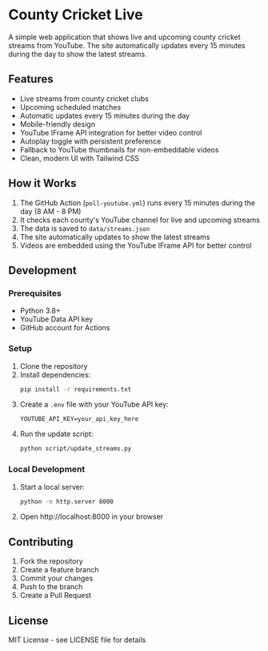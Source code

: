 # County Cricket Live

A simple web application that shows live and upcoming county cricket streams from YouTube. The site automatically updates every 15 minutes during the day to show the latest streams.

## Features

- Live streams from county cricket clubs
- Upcoming scheduled matches
- Automatic updates every 15 minutes during the day
- Mobile-friendly design
- YouTube IFrame API integration for better video control
- Autoplay toggle with persistent preference
- Fallback to YouTube thumbnails for non-embeddable videos
- Clean, modern UI with Tailwind CSS

## How it Works

1. The GitHub Action (`poll-youtube.yml`) runs every 15 minutes during the day (8 AM - 8 PM)
2. It checks each county's YouTube channel for live and upcoming streams
3. The data is saved to `data/streams.json`
4. The site automatically updates to show the latest streams
5. Videos are embedded using the YouTube IFrame API for better control

## Development

### Prerequisites

- Python 3.8+
- YouTube Data API key
- GitHub account for Actions

### Setup

1. Clone the repository
2. Install dependencies:
   ```bash
   pip install -r requirements.txt
   ```
3. Create a `.env` file with your YouTube API key:
   ```
   YOUTUBE_API_KEY=your_api_key_here
   ```
4. Run the update script:
   ```bash
   python script/update_streams.py
   ```

### Local Development

1. Start a local server:
   ```bash
   python -m http.server 8000
   ```
2. Open http://localhost:8000 in your browser

## Contributing

1. Fork the repository
2. Create a feature branch
3. Commit your changes
4. Push to the branch
5. Create a Pull Request

## License

MIT License - see LICENSE file for details